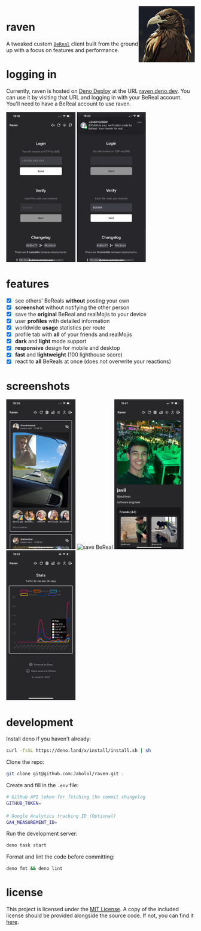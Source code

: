 <img align="right" src="./static/raven.png" height="150px" alt="the raven logo" />

# raven

A tweaked custom [`BeReal`](https://bereal.com/) client built from the ground up
with a focus on features and performance.

# logging in

Currently, raven is hosted on [Deno Deploy](https://deno.com/deploy) at the URL
[raven.deno.dev](https://raven.deno.dev). You can use it by visiting that URL
and logging in with your BeReal account. You'll need to have a BeReal account to
use raven.

<div>
    <img src="./assets/login.png" width="auto" height="400px" alt="login form" />
    <img src="./assets/code.png" width="auto" height="400px" alt="otp verification" />
</div>

# features

- [x] see others' BeReals **without** posting your own
- [x] **screenshot** without notifying the other person
- [x] save the **original** BeReal and realMojis to your device
- [x] user **profiles** with detailed information
- [x] worldwide **usage** statistics per route
- [x] profile tab with **all** of your friends and realMojis
- [x] **dark** and **light** mode support
- [x] **responsive** design for mobile and desktop
- [x] **fast** and **lightweight** (100 lighthouse score)
- [x] react to **all** BeReals at once (does not overwrite your reactions)

# screenshots

<div>
    <img src="./assets/feed.png" width="auto" height="400px" alt="home feed" />
    <img src="./assets/save.png" width="auto" height="400px" alt="save BeReal" />
    <img src="./assets/self.png" width="auto" height="400px" alt="own profile" />
    <img src="./assets/stats.png" width="auto" height="400px" alt="site stats" />
</div>

# development

Install deno if you haven't already:

```sh
curl -fsSL https://deno.land/x/install/install.sh | sh
```

Clone the repo:

```sh
git clone git@github.com:Jabolol/raven.git .
```

Create and fill in the `.env` file:

```sh
# GitHub API token for fetching the commit changelog
GITHUB_TOKEN=

# Google Analytics tracking ID (Optional)
GA4_MEASUREMENT_ID=
```

Run the development server:

```sh
deno task start
```

Format and lint the code before committing:

```sh
deno fmt && deno lint
```

# license

This project is licensed under the [MIT License](./LICENSE). A copy of the
included license should be provided alongside the source code. If not, you can
find it [here](https://opensource.org/licenses/MIT).
